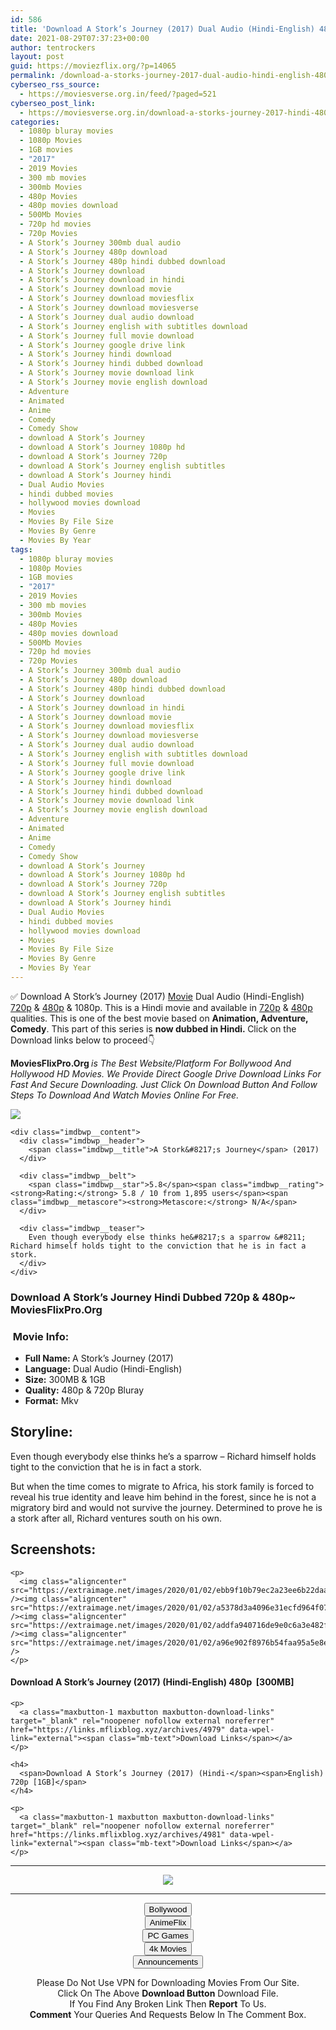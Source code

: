 ```yaml
---
id: 586
title: 'Download A Stork’s Journey (2017) Dual Audio (Hindi-English) 480p [300MB] || 720p [1GB]'
date: 2021-08-29T07:37:23+00:00
author: tentrockers
layout: post
guid: https://moviezflix.org/?p=14065
permalink: /download-a-storks-journey-2017-dual-audio-hindi-english-480p-300mb-720p-1gb/
cyberseo_rss_source:
  - https://moviesverse.org.in/feed/?paged=521
cyberseo_post_link:
  - https://moviesverse.org.in/download-a-storks-journey-2017-hindi-480p-720p/
categories:
  - 1080p bluray movies
  - 1080p Movies
  - 1GB movies
  - "2017"
  - 2019 Movies
  - 300 mb movies
  - 300mb Movies
  - 480p Movies
  - 480p movies download
  - 500Mb Movies
  - 720p hd movies
  - 720p Movies
  - A Stork’s Journey 300mb dual audio
  - A Stork’s Journey 480p download
  - A Stork’s Journey 480p hindi dubbed download
  - A Stork’s Journey download
  - A Stork’s Journey download in hindi
  - A Stork’s Journey download movie
  - A Stork’s Journey download moviesflix
  - A Stork’s Journey download moviesverse
  - A Stork’s Journey dual audio download
  - A Stork’s Journey english with subtitles download
  - A Stork’s Journey full movie download
  - A Stork’s Journey google drive link
  - A Stork’s Journey hindi download
  - A Stork’s Journey hindi dubbed download
  - A Stork’s Journey movie download link
  - A Stork’s Journey movie english download
  - Adventure
  - Animated
  - Anime
  - Comedy
  - Comedy Show
  - download A Stork’s Journey
  - download A Stork’s Journey 1080p hd
  - download A Stork’s Journey 720p
  - download A Stork’s Journey english subtitles
  - download A Stork’s Journey hindi
  - Dual Audio Movies
  - hindi dubbed movies
  - hollywood movies download
  - Movies
  - Movies By File Size
  - Movies By Genre
  - Movies By Year
tags:
  - 1080p bluray movies
  - 1080p Movies
  - 1GB movies
  - "2017"
  - 2019 Movies
  - 300 mb movies
  - 300mb Movies
  - 480p Movies
  - 480p movies download
  - 500Mb Movies
  - 720p hd movies
  - 720p Movies
  - A Stork’s Journey 300mb dual audio
  - A Stork’s Journey 480p download
  - A Stork’s Journey 480p hindi dubbed download
  - A Stork’s Journey download
  - A Stork’s Journey download in hindi
  - A Stork’s Journey download movie
  - A Stork’s Journey download moviesflix
  - A Stork’s Journey download moviesverse
  - A Stork’s Journey dual audio download
  - A Stork’s Journey english with subtitles download
  - A Stork’s Journey full movie download
  - A Stork’s Journey google drive link
  - A Stork’s Journey hindi download
  - A Stork’s Journey hindi dubbed download
  - A Stork’s Journey movie download link
  - A Stork’s Journey movie english download
  - Adventure
  - Animated
  - Anime
  - Comedy
  - Comedy Show
  - download A Stork’s Journey
  - download A Stork’s Journey 1080p hd
  - download A Stork’s Journey 720p
  - download A Stork’s Journey english subtitles
  - download A Stork’s Journey hindi
  - Dual Audio Movies
  - hindi dubbed movies
  - hollywood movies download
  - Movies
  - Movies By File Size
  - Movies By Genre
  - Movies By Year
---
```

<div class="thecontent clearfix">
  <p>
    ✅ Download A Stork’s Journey (2017) <a href="https://moviesverse.org.in/category/movies/" data-wpel-link="internal">Movie</a> Dual Audio (Hindi-English) <a href="https://moviesverse.org.in/720p-movies/" data-wpel-link="internal">720p</a>&nbsp;&&nbsp;<a href="https://moviesverse.org.in/480p-movies/" data-wpel-link="internal">480p</a> & 1080p. This is a Hindi movie and available in <a href="https://moviesverse.org.in/720p-movies/" data-wpel-link="internal">720p</a>&nbsp;&&nbsp;<a href="https://moviesverse.org.in/480p-movies/" data-wpel-link="internal">480p</a> qualities. This is one of the best movie based on <strong>Animation, Adventure, Comedy</strong>. This part of this series is <strong>now dubbed in <span>Hindi.&nbsp;</span></strong><span>Click on the Download links below to proceed👇</span>
  </p>
  
  <p>
    <strong><span>MoviesFlixPro.Org&nbsp;</span></strong><em>is The Best Website/Platform For Bollywood And Hollywood HD Movies. We Provide Direct Google Drive Download Links For Fast And Secure Downloading. Just Click On Download Button And Follow Steps To&nbsp;Download And Watch Movies Online For Free.</em>
  </p>
  
  <div class="imdbwp imdbwp--movie dark">
    <div class="imdbwp__thumb">
      <a class="imdbwp__link" target="_blank" title="A Stork's Journey" href="https://www.imdb.com/title/tt3823116/" rel="nofollow external noopener noreferrer" data-wpel-link="external"><img class="imdbwp__img" src="https://m.media-amazon.com/images/M/MV5BMTFhYjJhMzctMWI2NC00ODRiLWE0YmItODBlYWJkNTU4NjgxXkEyXkFqcGdeQXVyOTE2MTYxOQ@@._V1_SX300.jpg" /></a>
    </div>
    
    <div class="imdbwp__content">
      <div class="imdbwp__header">
        <span class="imdbwp__title">A Stork&#8217;s Journey</span> (2017)
      </div>
      
      <div class="imdbwp__belt">
        <span class="imdbwp__star">5.8</span><span class="imdbwp__rating"><strong>Rating:</strong> 5.8 / 10 from 1,895 users</span><span class="imdbwp__metascore"><strong>Metascore:</strong> N/A</span>
      </div>
      
      <div class="imdbwp__teaser">
        Even though everybody else thinks he&#8217;s a sparrow &#8211; Richard himself holds tight to the conviction that he is in fact a stork.
      </div>
    </div>
  </div>
  
  <h3>
    <span>Download A Stork’s Journey Hindi Dubbed 720p & 480p~ MoviesFlixPro.Org</span>
  </h3>
  
  <h3>
    <span>&nbsp;Movie Info:&nbsp;</span>
  </h3>
  
  <ul>
    <li>
      <strong>Full Name: </strong>A Stork’s Journey (2017)
    </li>
    <li>
      <strong>Language:</strong> Dual Audio (Hindi-English)
    </li>
    <li>
      <strong>Size:</strong> 300MB & 1GB
    </li>
    <li>
      <strong>Quality:</strong> 480p & 720p Bluray
    </li>
    <li>
      <strong>Format:</strong>&nbsp;Mkv
    </li>
  </ul>
  
  <h2>
    <span>Storyline:</span>
  </h2>
  
  <p>
    Even though everybody else thinks he’s a sparrow – Richard himself holds tight to the conviction that he is in fact a stork.
  </p>
  
  <div>
    But when the time comes to migrate to Africa, his stork family is forced to reveal his true identity and leave him behind in the forest, since he is not a migratory bird and would not survive the journey. Determined to prove he is a stork after all, Richard ventures south on his own.
  </div>
  
  <div class="summary_text">
    <h2>
      <span>Screenshots:</span>
    </h2>
    
    <p>
      <img class="aligncenter" src="https://extraimage.net/images/2020/01/02/ebb9f10b79ec2a23ee6b22daa4b7a5fd.jpg" /><img class="aligncenter" src="https://extraimage.net/images/2020/01/02/a5378d3a4096e31ecfd964f079dcf213.jpg" /><img class="aligncenter" src="https://extraimage.net/images/2020/01/02/addfa940716de9e0c6a3e482fd54559e.jpg" /><img class="aligncenter" src="https://extraimage.net/images/2020/01/02/a96e902f8976b54faa95a5e8edc0fd48.jpg" />
    </p>
  </div>
  
  <div class="inline canwrap">
    <h4>
      <span>Download A Stork’s Journey (2017) (Hindi-English) </span><span>480p&nbsp; [300MB]</span>
    </h4>
    
    <p>
      <a class="maxbutton-1 maxbutton maxbutton-download-links" target="_blank" rel="noopener nofollow external noreferrer" href="https://links.mflixblog.xyz/archives/4979" data-wpel-link="external"><span class="mb-text">Download Links</span></a>
    </p>
    
    <h4>
      <span>Download A Stork’s Journey (2017) (Hindi-</span><span>English) 720p [1GB]</span>
    </h4>
    
    <p>
      <a class="maxbutton-1 maxbutton maxbutton-download-links" target="_blank" rel="noopener nofollow external noreferrer" href="https://links.mflixblog.xyz/archives/4981" data-wpel-link="external"><span class="mb-text">Download Links</span></a>
    </p>
  </div>
</div>

<center>
  </p> 
  
  <hr />
  
  <p>
    <a href="http://gdrivepro.xyz/join.php" data-wpel-link="external" target="_blank" rel="nofollow external noopener noreferrer"><img src="https://i.imgur.com/FhMdWdW.png" /></a>
  </p>
  
  <hr />
  
  <p>
    <a href="https://dogemovies.xyz" target="_blank" data-wpel-link="external" rel="nofollow external noopener noreferrer"><button class="button button5">Bollywood</button></a><br /> <a href="https://animeflix.in" target="_blank" data-wpel-link="external" rel="nofollow external noopener noreferrer"><button class="button button5">AnimeFlix</button></a><br /> <a href="https://gamesflix.net/" target="_blank" data-wpel-link="external" rel="nofollow external noopener noreferrer"><button class="button button5">PC Games</button></a><br /> <a href="https://uhdmovies.in" target="_blank" data-wpel-link="external" rel="nofollow external noopener noreferrer"><button class="button button5">4k Movies</button></a><br /> <a href="https://moviesverse.org.in/announcements/" target="_blank" data-wpel-link="internal" rel="noopener"><button class="button button5">Announcements</button></a>
  </p>
  
  <div class="alert alert-danger">
    Please Do Not Use VPN for Downloading Movies From Our Site.
  </div>
  
  <div class="alert alert-success">
    Click On The Above <strong>Download Button</strong> Download File.
  </div>
  
  <div class="alert alert-warning">
    If You Find Any Broken Link Then <strong>Report</strong> To Us.
  </div>
  
  <div class="alert alert-info">
    <strong>Comment</strong> Your Queries And Requests Below In The Comment Box.
  </div>
  
  <p>
    </center>
  </p>